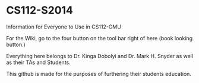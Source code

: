 CS112-S2014
===========

Information for Everyone to Use in CS112-GMU

For the Wiki, go to the four button on the tool bar right of here (book looking button.)

Everything here belongs to Dr. Kinga Dobolyi and Dr. Mark H. Snyder as well as their TAs and Students.

This github is made for the purposes of furthering their students education.
